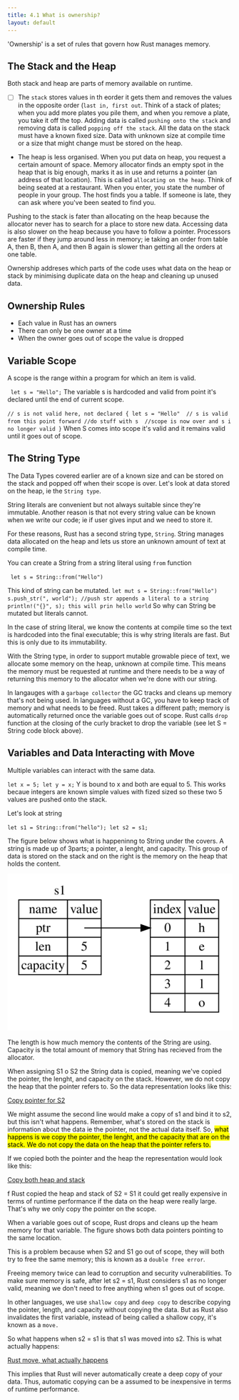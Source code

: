 ```yaml
---
title: 4.1 What is ownership?
layout: default
---
```


'Ownership' is a set of rules that govern how Rust manages memory. 

## The Stack and the Heap

Both stack and heap are parts of memory available on runtime. 

- [ ] The `stack` stores values in th eorder it gets them and removes the values in
  the opposite order (`last in, first out`. Think of a stack of plates; when you
  add more plates you pile them, and when you remove a plate, you take it off
  the top. Adding data is called `pushing onto the stack` and removing data is
  called `popping off the stack`. All the data on the stack must have a known
  fixed size. Data with unknown size at compile time or a size that might change
  must be stored on the heap. 

- The heap is less organised. When you put data on heap, you request a certain
  amount of space. Memory allocator finds an empty spot in the heap that is big
  enough, marks it as in use and returns a pointer (an address of that
  location). This is called `allocating on the heap`. Think of being seated at a
  restaurant. When you enter, you state the number of people in your group. The
  host finds you a table. If someone is late, they can ask where you've been
  seated to find you. 
  
Pushing to the stack is fater than allocating on the heap because the allocator
never has to search for a place to store new data. Accessing data is also slower
on the heap because you have to follow a pointer. Processors are faster if they
jump around less in memory; ie taking an order from table A, then B, then A, and
then B again is slower than getting all the orders at one table. 

Ownership addreses which parts of the code uses what data on the heap or stack
by minimising duplicate data on the heap and cleaning up unused data. 

## Ownership Rules

- Each value in Rust has an owners
- There can only be one owner at a time
- When the owner goes out of scope the value is dropped

## Variable Scope

A scope is the range within a program for which an item is valid. 

`` let s = "Hello";`` The variable s is hardcoded and valid from point it's
declared until the end of current scope. 

``
// s is not valid here, not declared
{ let s = "Hello"  // s is valid from this point forward
//do stuff with s 
//scope is now over and s i no longer valid
}
``
When S comes into scope it's valid and it remains valid until it goes out of
scope. 

## The String Type

The Data Types covered earlier are of a known size and can be stored on the
stack and popped off when their scope is over. Let's look at data stored
on the heap, ie the `String type`. 

String literals are convenient but not always suitable since they're immutable.
Another reason is that not every string value can be known when we write our
code; ie if user gives input and we need to store it. 

For these reasons, Rust has a second string type, `String`. String manages data
allocated on the heap and lets us store an unknown amount of text at compile
time. 

You can create a String from a string literal using `from` function

`` let s = String::from("Hello")`` 


This kind of string can be mutated. 
``
let mut s = String::from("Hello")
s.push_str(", world"); //push str appends a literal to a string
println!("{}", s); this will prin hello world
``
So why can String be mutated but literals cannot. 

In the case of string literal, we know the contents at compile time so the text
is hardcoded into the final executable; this is why string literals are fast.
But this is only due to its immutability. 

With the String type, in order to support mutable growable piece of text, we
allocate some memory on the heap, unknown at compile time. This means the memory
must be requested at runtime and there needs to be a way of returning this
memory to the allocator when we're done with our string. 


In langauges with a `garbage collector` the GC tracks and cleans up memory
that's not being used. In languages without a GC, you have to keep track of
memory and what needs to be freed. Rust takes a different path; memory is
automatically returned once the variable goes out of scope. Rust calls `drop`
function at the closing of the curly bracket to drop the variable (see let S =
String code block above). 


## Variables and Data Interacting with Move

Multiple variables can interact with the same data. 

``
let x = 5;
let y = x;
``
Y is bound to x and both are equal to 5. This works becaue integers are known
simple values with fized sized so these two 5 values are pushed onto the stack.

Let's look at string

``
let s1 = String::from("hello");
let s2 = s1; 
``

The figure below shows what is happeninng to String under the covers. A string
is made up of 3parts; a pointer, a lenght, and capacity. This group of data is
stored on the stack and on the right is the memory on the heap that holds the
content. 

![Memory of S1](./assets/heap_memory.svg "Memory allocation")


The length is how much memory the contents of the String are using. Capacity is
the total amount of memory that String has recieved from the allocator. 

When assigning S1 o S2 the String data is copied, meaning we've copied the
pointer, the lenght, and capacity on the stack. However, we do not copy the heap
that the pointer refers to. So the data representation looks like this: 

[Copy pointer for S2](./assets/copy_pointer.svg)


We might assume the second line would make a copy of s1 and bind it to s2, but
this isn't what happens. Remember, what's stored on the stack is information about the data ie the pointer, not the actual data itself. So, <mark> what happens is we copy the pointer, the lenght, and the capacity that are on the stack. We do not copy the data on the heap that the pointer refers to.  </mark> 


If we copied both the pointer and the heap the representation would look like
this: 

[Copy both heap and stack]('./assets/copy_heap.svg)


f Rust copied the heap and stack of S2 = S1 it could get really expensive in
terms of runtime performance if the data on the heap were really large. That's
why we only copy the pointer on the scope. 

When a variable goes out of scope, Rust drops and cleans up the heam memory for
that variable. The figure shows both data pointers pointing to the same
location. 

This is a problem because when S2 and S1 go out of scope, they will
both try to free the same memory; this is known as a `double free error`.


Freeing memory twice can lead to corruption and security vulnerabilities. To
make sure memory is safe, after let s2 = s1, Rust considers s1 as no longer
valid, meaning we don't need to free anything when s1 goes out of scope. 

In other languages, we use `shallow copy` and `deep copy` to describe copying the
pointer, length, and capacity without copying the data. But as Rust also
invalidates the first variable, instead of being called a shallow copy, it's
known as a `move.` 

So what happens when s2 = s1 is that s1 was moved into s2. This is what actually
happens:

[Rust move, what actually happens](./assets/rust_move.svg "How move works")



This implies that Rust will never automatically create a deep copy of your data.
Thus, automatic copying can be a assumed to be inexpensive in terms of runtime
performance. 
























